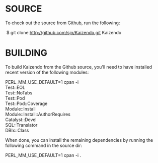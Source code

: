 # SOURCE

To check out the source from Github, run the following:

  $ git clone http://github.com/sjn/Kaizendo.git Kaizendo

# BUILDING

To build Kaizendo from the Github source, you'll need to have installed
recent version of the following modules:

  PERL_MM_USE_DEFAULT=1 cpan -i \
    Test::EOL \
    Test::NoTabs \
    Test::Pod \
    Test::Pod::Coverage \
    Module::Install \
    Module::Install::AuthorRequires \
    Catalyst::Devel \
    SQL::Translator \
    DBIx::Class


When done, you can install the remaining dependencies by running the
following command in the source dir:

  PERL_MM_USE_DEFAULT=1 cpan -i .


